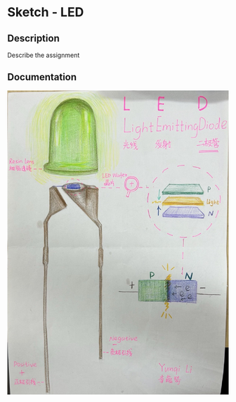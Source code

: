 # Sketch - LED

## Description
Describe the assignment

## Documentation
<p align="center">
	<img src="./IMG_0685.jpeg") alt="size limit image cant be show" width="700">
</p>

